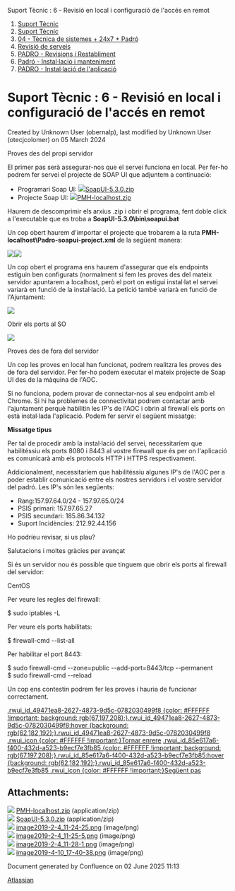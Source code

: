 Suport Tècnic : 6 - Revisió en local i configuració de l'accés en remot  

1.  [Suport Tècnic](index.html)
2.  [Suport Tècnic](13893782.html)
3.  [04 - Tècnica de sistemes + 24x7 + Padró](26313202.html)
4.  [Revisió de serveis](36340340.html)
5.  [PADRO - Revisions i Restabliment](PADRO---Revisions-i-Restabliment_118554712.html)
6.  [Padró - Instal·lació i manteniment](26313622.html)
7.  [PADRO - Instal·lació de l'aplicació](26313260.html)

Suport Tècnic : 6 - Revisió en local i configuració de l'accés en remot
=======================================================================

Created by Unknown User (obernalp), last modified by Unknown User (otecjcolomer) on 05 March 2024

Proves des del propi servidor

El primer pas serà assegurar-nos que el servei funciona en local. Per fer-ho podrem fer servei el projecte de SOAP UI que adjuntem a continuació:

*   Programari Soap UI: [![](download/resources/com.atlassian.confluence.plugins.confluence-view-file-macro:view-file-macro-resources/images/placeholder-small-zip.png)SoapUI-5.3.0.zip](/download/attachments/26313256/SoapUI-5.3.0.zip?version=1&modificationDate=1549275641000&api=v2)
*   Projecte Soap UI: [![](download/resources/com.atlassian.confluence.plugins.confluence-view-file-macro:view-file-macro-resources/images/placeholder-small-zip.png)PMH-localhost.zip](/download/attachments/26313256/PMH-localhost.zip?version=1&modificationDate=1549275463000&api=v2)

  

Haurem de descomprimir els arxius .zip i obrir el programa, fent doble click a l'executable que es troba a **SoapUI-5.3.0\\bin\\soapui.bat**

Un cop obert haurem d'importar el projecte que trobarem a la ruta **PMH-localhost\\Padro-soapui-project.xml** de la següent manera:

![](attachments/26313256/26317033.png)![](attachments/26313256/26317031.png)

  

Un cop obert el programa ens haurem d'assegurar que els endpoints estiguin ben configurats (normalment si fem les proves des del mateix servidor apuntarem a localhost, però el port on estigui instal·lat el servei variarà en funció de la instal·lació. La petició també variarà en funció de l'Ajuntament:

![](attachments/26313256/26317013.png)

Obrir els ports al SO

![](attachments/26313256/26314373.png)

Proves des de fora del servidor

Un cop les proves en local han funcionat, podrem realitzra les proves des de fora del servidor. Per fer-ho podem executar el mateix projecte de Soap UI des de la màquina de l'AOC.

Si no funciona, podem provar de connectar-nos al seu endpoint amb el Chrome. Si hi ha problemes de connectivitat podrem contactar amb l'ajuntament perquè habilitin les IP's de l'AOC i obrin al firewall els ports on està instal·lada l'aplicació. Podem fer servir el següent missatge:

**Missatge tipus**

Per tal de procedir amb la instal·lació del servei, necessitaríem que habilitéssiu els ports 8080 i 8443 al vostre firewall que és per on l'aplicació es comunicarà amb els protocols HTTP i HTTPS respectivament.

Addicionalment, necessitaríem que habilitéssiu algunes IP's de l'AOC per a poder establir comunicació entre els nostres servidors i el vostre servidor del padró. Les IP's són les següents:

*   Rang:157.97.64.0/24 - 157.97.65.0/24
*   PSIS primari: 157.97.65.27
*   PSIS secundari: 185.86.34.132
*   Suport Incidències: 212.92.44.156

Ho podríeu revisar, si us plau?

Salutacions i moltes gràcies per avançat

Si és un servidor nou és possible que tinguem que obrir els ports al firewall del servidor:

CentOS

Per veure les regles del firewall:

$ sudo iptables -L

Per veure els ports habilitats:  

$ firewall-cmd --list-all  

Per habilitar el port 8443:

$ sudo firewall-cmd --zone=public --add-port=8443/tcp --permanent  
$ sudo firewall-cmd --reload

  

Un cop ens contestin podrem fer les proves i hauria de funcionar correctament.

[.rwui\_id\_49471ea8-2627-4873-9d5c-0782030499f8 {color: #FFFFFF !important; background: rgb(67,197,208);}.rwui\_id\_49471ea8-2627-4873-9d5c-0782030499f8:hover {background: rgb(62,182,192);}.rwui\_id\_49471ea8-2627-4873-9d5c-0782030499f8 .rwui\_icon {color: #FFFFFF !important;}Tornar enrere](https://steps.everis.com/confluence/pages/viewpage.action?pageId=1136657281 "Tornar enrere") [.rwui\_id\_85e617a6-f400-432d-a523-b9ecf7e3fb85 {color: #FFFFFF !important; background: rgb(67,197,208);}.rwui\_id\_85e617a6-f400-432d-a523-b9ecf7e3fb85:hover {background: rgb(62,182,192);}.rwui\_id\_85e617a6-f400-432d-a523-b9ecf7e3fb85 .rwui\_icon {color: #FFFFFF !important;}Següent pas](https://steps.everis.com/confluence/display/AOC/7+-+Configuracions+a+l%27AOC "Següent pas")

Attachments:
------------

![](images/icons/bullet_blue.gif) [PMH-localhost.zip](attachments/26313256/26316968.zip) (application/zip)  
![](images/icons/bullet_blue.gif) [SoapUI-5.3.0.zip](attachments/26313256/26317027.zip) (application/zip)  
![](images/icons/bullet_blue.gif) [image2019-2-4\_11-24-25.png](attachments/26313256/26317033.png) (image/png)  
![](images/icons/bullet_blue.gif) [image2019-2-4\_11-25-5.png](attachments/26313256/26317031.png) (image/png)  
![](images/icons/bullet_blue.gif) [image2019-2-4\_11-28-1.png](attachments/26313256/26317013.png) (image/png)  
![](images/icons/bullet_blue.gif) [image2019-4-10\_17-40-38.png](attachments/26313256/26314373.png) (image/png)  

Document generated by Confluence on 02 June 2025 11:13

[Atlassian](http://www.atlassian.com/)